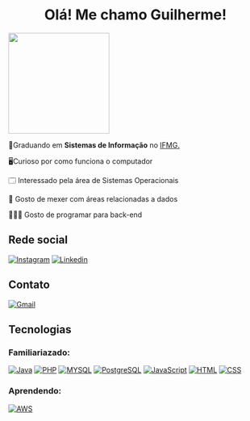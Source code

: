 <h1 align="center">Olá! Me chamo Guilherme!</h1>

<div>
<img src="https://github.com/GuilhermeVRF/GuilhermeVRF/assets/98266333/86376d22-cbde-4c69-9143-3370ad36e6ec"  height = "200px" width="auto" align="center"/>

<p align="left">📜Graduando em <b>Sistemas de Informação</b> no <a href= "https://www.ifmg.edu.br/ourobranco/nossos-cursos/graduacao-6/sistemas-de-informacao">IFMG.</a>
<br>  
  
  🖥️Curioso por como funciona o computador <br>
  
  🗔 Interessado pela área de Sistemas Operacionais <br>
  
  💾 Gosto de mexer com áreas relacionadas a dados<br>
  
  👨🏻‍💻 Gosto de programar para back-end
  
</p>
</div>
<h2>Rede social</h2>

[![Instagram](https://img.shields.io/badge/Instagram-E4405F?style=for-the-badge&logo=instagram&logoColor=white)](https://www.instagram.com/GuilhermeVRF_)
[![Linkedin](https://img.shields.io/badge/LinkedIn-0077B5?style=for-the-badge&logo=linkedin&logoColor=white)](https://www.linkedin.com/in/guilherme-victor-rodrigues-de-figueir%C3%AAdo-221030269/) 

<h2>Contato</h2>

[![Gmail](https://img.shields.io/badge/Gmail-D14836?style=for-the-badge&logo=gmail&logoColor=white)](https://www.instagram.com/GuilhermeVRF_)

<h2>Tecnologias</h2>

<h3>Familiariazado:</h3> 

[![Java](https://img.shields.io/badge/Java-ED8B00?style=for-the-badge&logo=openjdk&logoColor=white)]()
[![PHP](https://img.shields.io/badge/PHP-777BB4?style=for-the-badge&logo=php&logoColor=white)]()
[![MYSQL](https://img.shields.io/badge/MySQL-00000F?style=for-the-badge&logo=mysql&logoColor=white)]()
[![PostgreSQL](https://img.shields.io/badge/PostgreSQL-316192?style=for-the-badge&logo=postgresql&logoColor=white)]()
[![JavaScript](https://img.shields.io/badge/JavaScript-323330?style=for-the-badge&logo=javascript&logoColor=F7DF1E)]()
[![HTML](https://img.shields.io/badge/HTML5-E34F26?style=for-the-badge&logo=html5&logoColor=white)]()
[![CSS](https://img.shields.io/badge/CSS3-1572B6?style=for-the-badge&logo=css3&logoColor=white)]()

<h3>Aprendendo:</h3>

[![AWS](https://img.shields.io/badge/Amazon_AWS-232F3E?style=for-the-badge&logo=amazon-aws&logoColor=white)]()




